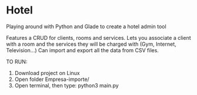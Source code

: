# Hotel
Playing around with Python and Glade to create a hotel admin tool

Features a CRUD for clients, rooms and services. Lets you associate a client with a room and the services they will be charged with (Gym, Internet, Television...)
Can import and export all the data from CSV files.

TO RUN:
1. Download project on Linux
2. Open folder Empresa-importe/ 
3. Open terminal, then type: python3 main.py

